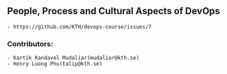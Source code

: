 ## People, Process and Cultural Aspects of DevOps
    - https://github.com/KTH/devops-course/issues/7
    
### Contributors:
    - Kartik Kandavel Mudaliar(mudaliar@kth.se)
    - Henry Luong Phu(talip@kth.se)
